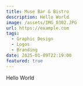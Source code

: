 ```yaml
---
title: Muse Bar & Bistro
description: Hello World
image: /assets/IMG_0302.JPG
url: https://example.com
tags:
  - Graphic Design
  - Logos
  - Branding
date: 2025-01-09T22:19:00
featured: true
---
```

Hello World
